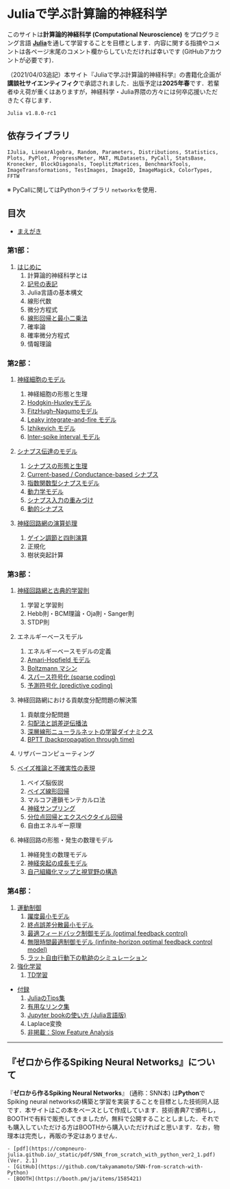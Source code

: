 # Juliaで学ぶ計算論的神経科学

このサイトは**計算論的神経科学 (Computational Neuroscience)** をプログラミング言語 [**Julia**](https://julialang.org/)を通して学習することを目標とします．内容に関する指摘やコメントは各ページ末尾のコメント欄からしていただければ幸いです (GitHubアカウントが必要です)．

（2021/04/03追記）本サイト『Juliaで学ぶ計算論的神経科学』の書籍化企画が**講談社サイエンティフィク**で承認されました．出版予定は**2025年春**です．若輩者ゆえ荷が重くはありますが，神経科学・Julia界隈の方々には何卒応援いただきたく存じます．

```{admonition} 記事で使用しているJuliaのバージョン
Julia v1.8.0-rc1
```

## 依存ライブラリ
`IJulia, LinearAlgebra, Random, Parameters, Distributions, Statistics, Plots, PyPlot, ProgressMeter, MAT, MLDatasets, PyCall, StatsBase, Kronecker, BlockDiagonals, ToeplitzMatrices, BenchmarkTools, ImageTransformations, TestImages, ImageIO, ImageMagick, ColorTypes, FFTW`

※ PyCallに関してはPythonライブラリ `networkx`を使用．

## 目次
- [まえがき](https://compneuro-julia.github.io/intro.html)

### 第1部：
1. [はじめに](https://compneuro-julia.github.io/introduction/intro.html)
	1. 計算論的神経科学とは
	1. [記号の表記](https://compneuro-julia.github.io/introduction/notation.html)
    1. Julia言語の基本構文
    1. 線形代数
    1. 微分方程式
    1. [線形回帰と最小二乗法](https://compneuro-julia.github.io/appendix/linear-regression.html)
    1. 確率論
    1. 確率微分方程式
    1. 情報理論

### 第2部：
1. [神経細胞のモデル](https://compneuro-julia.github.io/neuron-model/intro.html)
    1. 神経細胞の形態と生理
	1. [Hodgkin-Huxleyモデル](https://compneuro-julia.github.io/neuron-model/hodgkin-huxley.html)
	1. [FitzHugh–Nagumoモデル](https://compneuro-julia.github.io/neuron-model/fhn.html)
	1. [Leaky integrate-and-fire モデル](https://compneuro-julia.github.io/neuron-model/lif.html)
	1. [Izhikevich モデル](https://compneuro-julia.github.io/neuron-model/izhikevich.html)
	1. [Inter-spike interval モデル](https://compneuro-julia.github.io/neuron-model/isi.html)

2. [シナプス伝達のモデル](https://compneuro-julia.github.io/synapse-model/intro.html)
	1. [シナプスの形態と生理](https://compneuro-julia.github.io/synapse-model/synapse.html)
	1. [Current-based / Conductance-based シナプス](https://compneuro-julia.github.io/synapse-model/current-conductance-synapse.html)
	1. [指数関数型シナプスモデル](https://compneuro-julia.github.io/synapse-model/expo-synapse.html)
	1. [動力学モデル](https://compneuro-julia.github.io/synapse-model/kinetic-synapse.html)
	1. [シナプス入力の重みづけ](https://compneuro-julia.github.io/synapse-model/synaptic-weighted.html)
	1. [動的シナプス](https://compneuro-julia.github.io/synapse-model/dynamical-synapses.html)

3. [神経回路網の演算処理](https://compneuro-julia.github.io/neuronal-computation/intro.html)
	1. [ゲイン調節と四則演算](https://compneuro-julia.github.io/neuronal-computation/neuronal-arithmetic.html)
    1. 正規化
    2. 樹状突起計算

### 第3部：
1. [神経回路網と古典的学習則](https://compneuro-julia.github.io/learning-rule/intro.html)
    1. 学習と学習則
    1. Hebb則・BCM理論・Oja則・Sanger則
    1. STDP則

1. エネルギーベースモデル
    1. エネルギーベースモデルの定義
	1. [Amari-Hopfield モデル](https://compneuro-julia.github.io/associative-memory-model/amari-hopfield-model.html) 
    1. [Boltzmann マシン](https://compneuro-julia.github.io/associative-memory-model/boltzmann-machine.html) 
    1. [スパース符号化 (sparse coding)](https://compneuro-julia.github.io/bayesian-brain/sparse-coding.html)
    1. [予測符号化 (predictive coding)](https://compneuro-julia.github.io/bayesian-brain/predictive-coding.html)
   
1. 神経回路網における貢献度分配問題の解決策
    1. 貢献度分配問題
	1. [勾配法と誤差逆伝播法](https://compneuro-julia.github.io/learning-rule/backpropagation-zipser-andersen.html)
    1. [深層線形ニューラルネットの学習ダイナミクス](https://compneuro-julia.github.io/learning-rule/linear-network-learning-dynamics.html)
	1. [BPTT (backpropagation through time)](https://compneuro-julia.github.io/learning-rule/bptt.html)

1. リザバーコンピューティング

1. [ベイズ推論と不確実性の表現](https://compneuro-julia.github.io/bayesian-brain/intro.html)
    1. ベイズ脳仮説
    1. [ベイズ線形回帰](https://compneuro-julia.github.io/appendix/bayesian-linear-regression.html)
    1. マルコフ連鎖モンテカルロ法
    2. [神経サンプリング](https://compneuro-julia.github.io/bayesian-brain/gaussian-scale-mixture.html)
    3. [分位点回帰とエクスペクタイル回帰](https://compneuro-julia.github.io/appendix/quantile-expectile-regression.html)
    1. 自由エネルギー原理

1. 神経回路の形態・発生の数理モデル
    1. 神経発生の数理モデル
    1. [神経突起の成長モデル](https://compneuro-julia.github.io/neural-development/neurite-growth-model.html)
    1. [自己組織化マップと視覚野の構造](https://compneuro-julia.github.io/neural-development/self-organizing-map.html)
    

### 第4部：
1. [運動制御](https://compneuro-julia.github.io/motor-learning/intro.html)
    1. [躍度最小モデル](https://compneuro-julia.github.io/motor-learning/minimum-jerk.html)
    1. [終点誤差分散最小モデル](https://compneuro-julia.github.io/motor-learning/minimum-variance.html)
    1. [最適フィードバック制御モデル (optimal feedback control)](https://compneuro-julia.github.io/motor-learning/optimal-feedback-control.html)
    1. [無限時間最適制御モデル (infinite-horizon optimal feedback control model)](https://compneuro-julia.github.io/motor-learning/infinite-horizon-ofc.html)
	1. [ラット自由行動下の軌跡のシミュレーション](https://compneuro-julia.github.io/appendix/rat-trajectory.html)
1. [強化学習](https://compneuro-julia.github.io/reinforcement-learning/intro.html)
    1. [TD学習](https://compneuro-julia.github.io/reinforcement-learning/td-learning.html)

- [付録](https://compneuro-julia.github.io/appendix/intro.html)
	1. [JuliaのTips集](https://compneuro-julia.github.io/appendix/tips.html)
	1. [有用なリンク集](https://compneuro-julia.github.io/appendix/useful-links.html)
	1. [Jupyter bookの使い方 (Julia言語版)](https://compneuro-julia.github.io/appendix/usage-jupyter-book.html)
	1. Laplace変換
    1. [非掲載：Slow Feature Analysis](https://compneuro-julia.github.io/information-theory/slow-feature-analysis.html)


***

## 『ゼロから作るSpiking Neural Networks』について
『**ゼロから作るSpiking Neural Networks**』 (通称：SNN本) は**Python**でSpiking neural networksの構築と学習を実装することを目標とした技術同人誌です．本サイトはこの本をベースとして作成しています．技術書典7で頒布し，BOOTHで有料で販売してきましたが，無料で公開することとしました．それでも購入していただける方はBOOTHから購入いただければと思います．なお，物理本は完売し，再販の予定はありません．

```{admonition} 『ゼロから作るSpiking Neural Networks』Links
- [pdf](https://compneuro-julia.github.io/_static/pdf/SNN_from_scratch_with_python_ver2_1.pdf) (Ver. 2.1)
- [GitHub](https://github.com/takyamamoto/SNN-from-scratch-with-Python)
- [BOOTH](https://booth.pm/ja/items/1585421)
```



